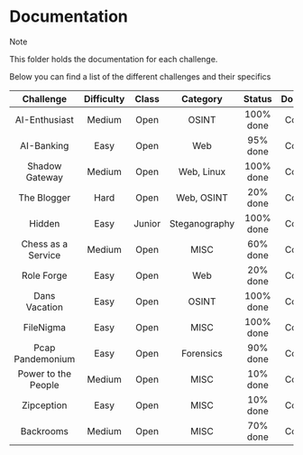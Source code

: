 # Documentation

> [!NOTE]
> This folder holds the documentation for each challenge. 
>
> Below you can find a list of the different challenges and their specifics
>
> | Challenge | Difficulty | Class | Category | Status | Documentation |
> |:--------: | :--------: | :---: | :------: | :----: | :-----------: |
> | AI-Enthusiast | Medium | Open | OSINT | 100% done | Coming Soon! |
> | AI-Banking | Easy | Open | Web | 95% done | Coming Soon! |
> | Shadow Gateway | Medium | Open | Web, Linux | 100% done | Coming Soon! |
> | The Blogger | Hard | Open | Web, OSINT | 20% done | Coming Soon! |
> | Hidden | Easy | Junior | Steganography | 100% done | Coming Soon! |
> | Chess as a Service | Medium | Open | MISC | 60% done | Coming Soon! |
> | Role Forge | Easy | Open | Web | 20% done | Coming Soon! |
> | Dans Vacation | Easy | Open | OSINT | 100% done | Coming Soon! |
> | FileNigma | Easy | Open | MISC | 100% done | Coming Soon! |
> | Pcap Pandemonium | Easy | Open | Forensics | 90% done | Coming Soon! |
> | Power to the People | Medium | Open | MISC | 10% done | Coming Soon! |
> | Zipception | Easy | Open | MISC | 10% done | Coming Soon! |
> | Backrooms | Medium | Open | MISC | 70% done | Coming Soon! |



